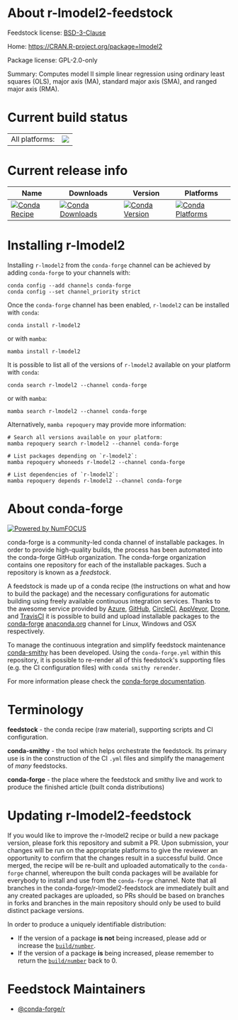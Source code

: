 About r-lmodel2-feedstock
=========================

Feedstock license: [BSD-3-Clause](https://github.com/conda-forge/r-lmodel2-feedstock/blob/main/LICENSE.txt)

Home: https://CRAN.R-project.org/package=lmodel2

Package license: GPL-2.0-only

Summary: Computes model II simple linear regression using ordinary least squares (OLS), major axis (MA), standard major axis (SMA), and ranged major axis (RMA).

Current build status
====================


<table><tr><td>All platforms:</td>
    <td>
      <a href="https://dev.azure.com/conda-forge/feedstock-builds/_build/latest?definitionId=13769&branchName=main">
        <img src="https://dev.azure.com/conda-forge/feedstock-builds/_apis/build/status/r-lmodel2-feedstock?branchName=main">
      </a>
    </td>
  </tr>
</table>

Current release info
====================

| Name | Downloads | Version | Platforms |
| --- | --- | --- | --- |
| [![Conda Recipe](https://img.shields.io/badge/recipe-r--lmodel2-green.svg)](https://anaconda.org/conda-forge/r-lmodel2) | [![Conda Downloads](https://img.shields.io/conda/dn/conda-forge/r-lmodel2.svg)](https://anaconda.org/conda-forge/r-lmodel2) | [![Conda Version](https://img.shields.io/conda/vn/conda-forge/r-lmodel2.svg)](https://anaconda.org/conda-forge/r-lmodel2) | [![Conda Platforms](https://img.shields.io/conda/pn/conda-forge/r-lmodel2.svg)](https://anaconda.org/conda-forge/r-lmodel2) |

Installing r-lmodel2
====================

Installing `r-lmodel2` from the `conda-forge` channel can be achieved by adding `conda-forge` to your channels with:

```
conda config --add channels conda-forge
conda config --set channel_priority strict
```

Once the `conda-forge` channel has been enabled, `r-lmodel2` can be installed with `conda`:

```
conda install r-lmodel2
```

or with `mamba`:

```
mamba install r-lmodel2
```

It is possible to list all of the versions of `r-lmodel2` available on your platform with `conda`:

```
conda search r-lmodel2 --channel conda-forge
```

or with `mamba`:

```
mamba search r-lmodel2 --channel conda-forge
```

Alternatively, `mamba repoquery` may provide more information:

```
# Search all versions available on your platform:
mamba repoquery search r-lmodel2 --channel conda-forge

# List packages depending on `r-lmodel2`:
mamba repoquery whoneeds r-lmodel2 --channel conda-forge

# List dependencies of `r-lmodel2`:
mamba repoquery depends r-lmodel2 --channel conda-forge
```


About conda-forge
=================

[![Powered by
NumFOCUS](https://img.shields.io/badge/powered%20by-NumFOCUS-orange.svg?style=flat&colorA=E1523D&colorB=007D8A)](https://numfocus.org)

conda-forge is a community-led conda channel of installable packages.
In order to provide high-quality builds, the process has been automated into the
conda-forge GitHub organization. The conda-forge organization contains one repository
for each of the installable packages. Such a repository is known as a *feedstock*.

A feedstock is made up of a conda recipe (the instructions on what and how to build
the package) and the necessary configurations for automatic building using freely
available continuous integration services. Thanks to the awesome service provided by
[Azure](https://azure.microsoft.com/en-us/services/devops/), [GitHub](https://github.com/),
[CircleCI](https://circleci.com/), [AppVeyor](https://www.appveyor.com/),
[Drone](https://cloud.drone.io/welcome), and [TravisCI](https://travis-ci.com/)
it is possible to build and upload installable packages to the
[conda-forge](https://anaconda.org/conda-forge) [anaconda.org](https://anaconda.org/)
channel for Linux, Windows and OSX respectively.

To manage the continuous integration and simplify feedstock maintenance
[conda-smithy](https://github.com/conda-forge/conda-smithy) has been developed.
Using the ``conda-forge.yml`` within this repository, it is possible to re-render all of
this feedstock's supporting files (e.g. the CI configuration files) with ``conda smithy rerender``.

For more information please check the [conda-forge documentation](https://conda-forge.org/docs/).

Terminology
===========

**feedstock** - the conda recipe (raw material), supporting scripts and CI configuration.

**conda-smithy** - the tool which helps orchestrate the feedstock.
                   Its primary use is in the construction of the CI ``.yml`` files
                   and simplify the management of *many* feedstocks.

**conda-forge** - the place where the feedstock and smithy live and work to
                  produce the finished article (built conda distributions)


Updating r-lmodel2-feedstock
============================

If you would like to improve the r-lmodel2 recipe or build a new
package version, please fork this repository and submit a PR. Upon submission,
your changes will be run on the appropriate platforms to give the reviewer an
opportunity to confirm that the changes result in a successful build. Once
merged, the recipe will be re-built and uploaded automatically to the
`conda-forge` channel, whereupon the built conda packages will be available for
everybody to install and use from the `conda-forge` channel.
Note that all branches in the conda-forge/r-lmodel2-feedstock are
immediately built and any created packages are uploaded, so PRs should be based
on branches in forks and branches in the main repository should only be used to
build distinct package versions.

In order to produce a uniquely identifiable distribution:
 * If the version of a package **is not** being increased, please add or increase
   the [``build/number``](https://docs.conda.io/projects/conda-build/en/latest/resources/define-metadata.html#build-number-and-string).
 * If the version of a package **is** being increased, please remember to return
   the [``build/number``](https://docs.conda.io/projects/conda-build/en/latest/resources/define-metadata.html#build-number-and-string)
   back to 0.

Feedstock Maintainers
=====================

* [@conda-forge/r](https://github.com/orgs/conda-forge/teams/r/)

